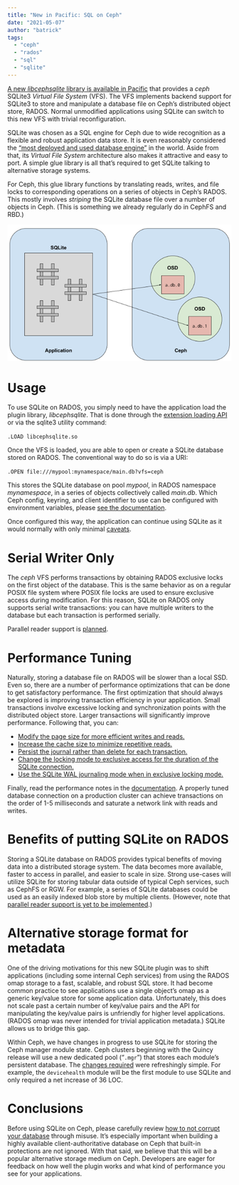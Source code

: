```yaml
---
title: "New in Pacific: SQL on Ceph"
date: "2021-05-07"
author: "batrick"
tags: 
  - "ceph"
  - "rados"
  - "sql"
  - "sqlite"
---
```


[A new _libcephsqlite_ library is available in Pacific](https://docs.ceph.com/en/pacific/rados/api/libcephsqlite/) that provides a _ceph_ SQLite3 _Virtual File System_ (VFS). The VFS implements backend support for SQLite3 to store and manipulate a database file on Ceph’s distributed object store, RADOS. Normal unmodified applications using SQLite can switch to this new VFS with trivial reconfiguration.

  
SQLite was chosen as a SQL engine for Ceph due to wide recognition as a flexible and robust application data store. It is even reasonably considered the [“most deployed and used database engine”](https://www.sqlite.org/mostdeployed.html) in the world. Aside from that, its _Virtual File System_ architecture also makes it attractive and easy to port. A simple glue library is all that’s required to get SQLite talking to alternative storage systems.

For Ceph, this glue library functions by translating reads, writes, and file locks to corresponding operations on a series of objects in Ceph’s RADOS. This mostly involves _striping_ the SQLite database file over a number of objects in Ceph. (This is something we already regularly do in CephFS and RBD.)

[![](images/sqlite-post.png)](images/sqlite-post.png)

# Usage

To use SQLite on RADOS, you simply need to have the application load the plugin library, _libcephsqlite_. That is done through the [extension loading API](https://sqlite.org/c3ref/load_extension.html) or via the sqlite3 utility command:

`.LOAD libcephsqlite.so`

Once the VFS is loaded, you are able to open or create a SQLite database stored on RADOS. The conventional way to do so is via a URI:

`.OPEN file:///mypool:mynamespace/main.db?vfs=ceph`

This stores the SQLite database on pool _mypool_, in RADOS namespace _mynamespace_, in a series of objects collectively called _main.db_. Which Ceph config, keyring, and client identifier to use can be configured with environment variables, please [see the documentation](https://docs.ceph.com/en/pacific/rados/api/libcephsqlite/#usage).

Once configured this way, the application can continue using SQLite as it would normally with only minimal [caveats](https://docs.ceph.com/en/pacific/rados/api/libcephsqlite/#temporary-tables).

# Serial Writer Only

The _ceph_ VFS performs transactions by obtaining RADOS exclusive locks on the first object of the database. This is the same behavior as on a regular POSIX file system where POSIX file locks are used to ensure exclusive access during modification. For this reason, SQLite on RADOS only supports serial write transactions: you can have multiple writers to the database but each transaction is performed serially.

  
Parallel reader support is [planned](https://tracker.ceph.com/issues/49958).

# Performance Tuning

Naturally, storing a database file on RADOS will be slower than a local SSD. Even so, there are a number of performance optimizations that can be done to get satisfactory performance. The first optimization that should always be explored is improving transaction efficiency in your application. Small transactions involve excessive locking and synchronization points with the distributed object store. Larger transactions will significantly improve performance. Following that, you can:

- [Modify the page size for more efficient writes and reads.](https://docs.ceph.com/en/pacific/rados/api/libcephsqlite/#page-size)
- [Increase the cache size to minimize repetitive reads.](https://docs.ceph.com/en/pacific/rados/api/libcephsqlite/#cache)
- [Persist the journal rather than delete for each transaction.](https://docs.ceph.com/en/pacific/rados/api/libcephsqlite/#journal-persistence)
- [Change the locking mode to exclusive access for the duration of the SQLite connection.](https://docs.ceph.com/en/pacific/rados/api/libcephsqlite/#exclusive-lock-mode)
- [Use the SQLite WAL journaling mode when in exclusive locking mode.](https://docs.ceph.com/en/pacific/rados/api/libcephsqlite/#wal-journal)

Finally, read the performance notes in the [documentation](https://docs.ceph.com/en/pacific/rados/api/libcephsqlite/#performance-notes). A properly tuned database connection on a production cluster can achieve transactions on the order of 1-5 milliseconds and saturate a network link with reads and writes.

# Benefits of putting SQLite on RADOS

Storing a SQLite database on RADOS provides typical benefits of moving data into a distributed storage system. The data becomes more available, faster to access in parallel, and easier to scale in size. Strong use-cases will utilize SQLite for storing tabular data outside of typical Ceph services, such as CephFS or RGW. For example, a series of SQLite databases could be used as an easily indexed blob store by multiple clients. (However, note that [parallel reader support is yet to be implemented](https://tracker.ceph.com/issues/49958).)

# Alternative storage format for metadata

One of the driving motivations for this new SQLite plugin was to shift applications (including some internal Ceph services) from using the RADOS omap storage to a fast, scalable, and robust SQL store. It had become common practice to see applications use a single object’s omap as a generic key/value store for some application data. Unfortunately, this does not scale past a certain number of key/value pairs and the API for manipulating the key/value pairs is unfriendly for higher level applications. (RADOS omap was never intended for trivial application metadata.) SQLite allows us to bridge this gap.

Within Ceph, we have changes in progress to use SQLite for storing the Ceph manager module state. Ceph clusters beginning with the Quincy release will use a new dedicated pool (“`.mgr`”) that stores each module’s persistent database. The [changes required](https://github.com/ceph/ceph/pull/40740) were refreshingly simple. For example, the `devicehealth` module will be the first module to use SQLite and only required a net increase of 36 LOC.

# Conclusions

Before using SQLite on Ceph, please carefully review [how to not corrupt your database](https://docs.ceph.com/en/pacific/rados/api/libcephsqlite/#how-to-corrupt-your-database) through misuse. It’s especially important when building a highly available client-authoritative database on Ceph that built-in protections are not ignored. With that said, we believe that this will be a popular alternative storage medium on Ceph. Developers are eager for feedback on how well the plugin works and what kind of performance you see for your applications.
